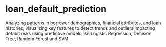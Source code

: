 # loan_default_prediction
Analyzing patterns in borrower demographics, financial attributes, and loan histories, visualizing key features to detect trends and outliers impacting default risks using predictive models like Logistic Regression, Decision Tree, Random Forest and SVM.
